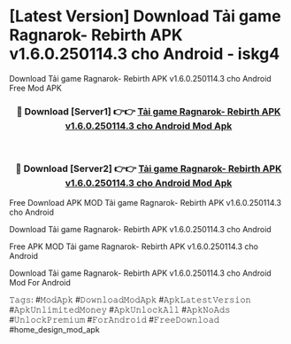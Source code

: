 # [Latest Version] Download Tải game Ragnarok- Rebirth APK v1.6.0.250114.3 cho Android - iskg4

Download Tải game Ragnarok- Rebirth APK v1.6.0.250114.3 cho Android Free Mod APK

<div align="center">
<h3>🔴 Download [Server1] 👉👉 <a href="https://apk-comot.site?title=Tải_game_Ragnarok-_Rebirth_APK_v1.6.0.250114.3_cho_Android">Tải game Ragnarok- Rebirth APK v1.6.0.250114.3 cho Android Mod Apk</a></h3><br>

<h3>🔴 Download [Server2] 👉👉 <a href="https://apk-comot.site?title=Tải_game_Ragnarok-_Rebirth_APK_v1.6.0.250114.3_cho_Android">Tải game Ragnarok- Rebirth APK v1.6.0.250114.3 cho Android Mod Apk</a></h3>
</div>


Free Download APK MOD Tải game Ragnarok- Rebirth APK v1.6.0.250114.3 cho Android

Download Tải game Ragnarok- Rebirth APK v1.6.0.250114.3 cho Android 

Free APK MOD Tải game Ragnarok- Rebirth APK v1.6.0.250114.3 cho Android 

Download Tải game Ragnarok- Rebirth APK v1.6.0.250114.3 cho Android Mod For Android

𝚃𝚊𝚐𝚜: #𝙼𝚘𝚍𝙰𝚙𝚔 #𝙳𝚘𝚠𝚗𝚕𝚘𝚊𝚍𝙼𝚘𝚍𝙰𝚙𝚔 #𝙰𝚙𝚔𝙻𝚊𝚝𝚎𝚜𝚝𝚅𝚎𝚛𝚜𝚒𝚘𝚗 #𝙰𝚙𝚔𝚄𝚗𝚕𝚒𝚖𝚒𝚝𝚎𝚍𝙼𝚘𝚗𝚎𝚢 #𝙰𝚙𝚔𝚄𝚗𝚕𝚘𝚌𝚔𝙰𝚕𝚕 #𝙰𝚙𝚔𝙽𝚘𝙰𝚍𝚜 #𝚄𝚗𝚕𝚘𝚌𝚔𝙿𝚛𝚎𝚖𝚒𝚞𝚖 #𝙵𝚘𝚛𝙰𝚗𝚍𝚛𝚘𝚒𝚍 #𝙵𝚛𝚎𝚎𝙳𝚘𝚠𝚗𝚕𝚘𝚊𝚍 #home_design_mod_apk